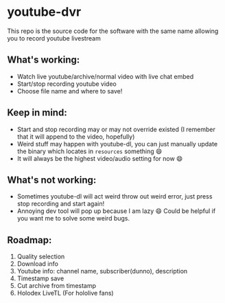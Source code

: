 # youtube-dvr
This repo is the source code for the software with the same name allowing you to record youtube livestream

## What's working:
- Watch live youtube/archive/normal video with live chat embed
- Start/stop recording youtube video
- Choose file name and where to save!

## Keep in mind:
- Start and stop recording may or may not override existed (I remember that it will append to the video, hopefully)
- Weird stuff may happen with youtube-dl, you can just manually update the binary which locates in `resources` something 😄 
- It will always be the highest video/audio setting for now 😄

## What's not working:
- Sometimes youtube-dl will act weird throw out weird error, just press stop recording and start again!
- Annoying dev tool will pop up because I am lazy 😄 Could be helpful if you want me to solve some weird bugs. 

## Roadmap:
1. Quality selection
2. Download info
3. Youtube info: channel name, subscriber(dunno), description
4. Timestamp save
5. Cut archive from timestamp
6. Holodex LiveTL (For hololive fans)
